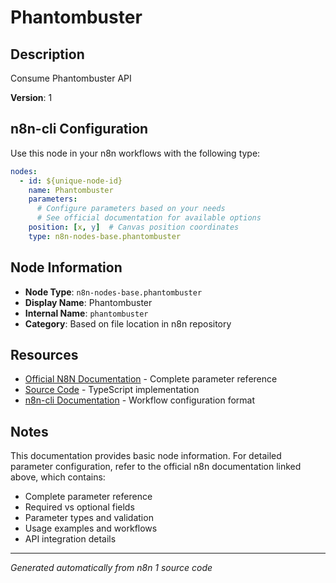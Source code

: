 # Phantombuster

## Description

Consume Phantombuster API

**Version**: 1

## n8n-cli Configuration

Use this node in your n8n workflows with the following type:

```yaml
nodes:
  - id: ${unique-node-id}
    name: Phantombuster
    parameters:
      # Configure parameters based on your needs
      # See official documentation for available options
    position: [x, y]  # Canvas position coordinates
    type: n8n-nodes-base.phantombuster
```

## Node Information

- **Node Type**: `n8n-nodes-base.phantombuster`
- **Display Name**: Phantombuster
- **Internal Name**: `phantombuster`
- **Category**: Based on file location in n8n repository

## Resources

- [Official N8N Documentation](https://docs.n8n.io/integrations/builtin/app-nodes/n8n-nodes-base.phantombuster/) - Complete parameter reference
- [Source Code](https://github.com/n8n-io/n8n/blob/master/packages/nodes-base/nodes/Phantombuster/Phantombuster.node.ts) - TypeScript implementation
- [n8n-cli Documentation](https://github.com/edenreich/n8n-cli) - Workflow configuration format

## Notes

This documentation provides basic node information. For detailed parameter configuration, 
refer to the official n8n documentation linked above, which contains:

- Complete parameter reference
- Required vs optional fields
- Parameter types and validation
- Usage examples and workflows
- API integration details

---
*Generated automatically from n8n 1 source code*
